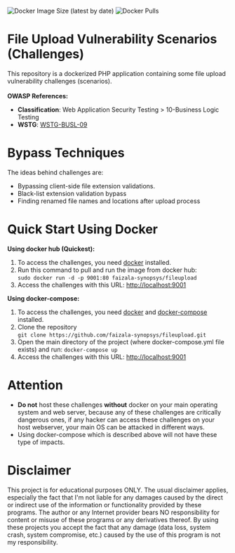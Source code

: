 ![Docker Image Size (latest by date)](https://img.shields.io/docker/image-size/moeinfatehi/file_upload_vulnerabilities)
![Docker Pulls](https://img.shields.io/docker/pulls/moeinfatehi/file_upload_vulnerabilities)
# File Upload Vulnerability Scenarios (Challenges)
This repository is a dockerized PHP application containing some file upload vulnerability challenges (scenarios).</br></br>
**OWASP References:**
* **Classification**: Web Application Security Testing > 10-Business Logic Testing
* **WSTG**: <a href="https://owasp.org/www-project-web-security-testing-guide/v42/4-Web_Application_Security_Testing/10-Business_Logic_Testing/09-Test_Upload_of_Malicious_Files">WSTG-BUSL-09</a></br>

# Bypass Techniques
The ideas behind challenges are:</br>
* Bypassing client-side file extension validations.
* Black-list extension validation bypass
* Finding renamed file names and locations after upload process

# Quick Start Using Docker
**Using docker hub (Quickest):**
1. To access the challenges, you need <a href="https://docs.docker.com/install">docker</a> installed.</br>
2. Run this command to pull and run the image from docker hub:</br>`sudo docker run -d -p 9001:80 faizala-synopsys/fileupload`
3. Access the challenges with this URL: <a href="http://localhost:9001">http://localhost:9001</a>


**Using docker-compose:**  
1. To access the challenges, you need <a href="https://docs.docker.com/install">docker</a> and <a href="https://docs.docker.com/compose/install/">docker-compose</a> installed.</br>
2. Clone the repository</br>`git clone https://github.com/faizala-synopsys/fileupload.git`
3. Open the main directory of the project (where docker-compose.yml file exists) and run: `docker-compose up`
4. Access the challenges with this URL: <a href="http://localhost:9001">http://localhost:9001</a>

# Attention
* **Do not** host these challenges **without** docker on your main operating system and web server, because any of these challenges are critically dangerous ones, if any hacker can access these challenges on your host webserver, your main OS can be attacked in different ways.</br>
* Using docker-compose which is described above will not have these type of impacts.
# Disclaimer
This project is for educational purposes ONLY. The usual disclaimer applies, especially the fact that I'm not liable for any damages caused by the direct or indirect use of the information or functionality provided by these programs. The author or any Internet provider bears NO responsibility for content or misuse of these programs or any derivatives thereof. By using these projects you accept the fact that any damage (data loss, system crash, system compromise, etc.) caused by the use of this program is not my responsibility.
